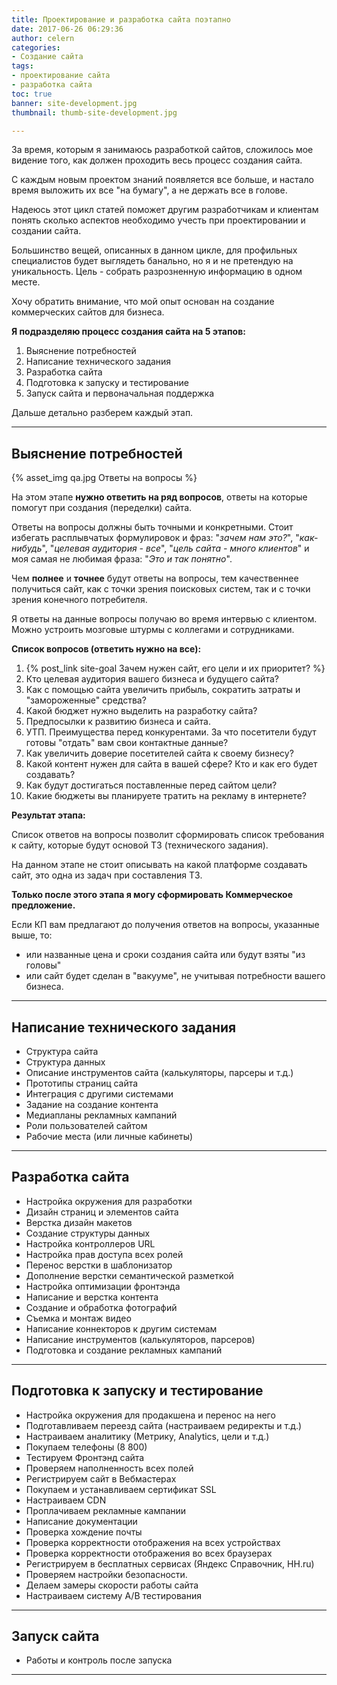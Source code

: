 ```yaml
---
title: Проектирование и разработка сайта поэтапно
date: 2017-06-26 06:29:36
author: celern
categories:
- Создание сайта
tags:
- проектирование сайта
- разработка сайта
toc: true
banner: site-development.jpg
thumbnail: thumb-site-development.jpg

---
```


За время, которым я занимаюсь разработкой сайтов, сложилось мое видение того, как должен проходить весь процесс создания сайта. 

С каждым новым проектом знаний появляется все больше, и настало время выложить их все  "на бумагу", а не держать все в голове.
<!-- more -->
Надеюсь этот цикл статей поможет другим разработчикам и клиентам понять сколько аспектов необходимо учесть при проектировании и создании сайта.

Большинство вещей, описанных в данном цикле, для профильных специалистов будет выглядеть банально, но я и не претендую на уникальность. Цель - собрать разрозненную информацию в одном месте.

Хочу обратить внимание, что мой опыт основан на создание коммерческих сайтов для бизнеса. 

**Я подразделяю процесс создания сайта на 5 этапов:**

1. Выяснение потребностей
2. Написание технического задания
3. Разработка сайта
4. Подготовка к запуску и тестирование
5. Запуск сайта и первоначальная поддержка

Дальше детально разберем каждый этап.


***
## Выяснение потребностей

{% asset_img qa.jpg Ответы на вопросы %}


На этом этапе **нужно ответить на ряд вопросов**, ответы на которые помогут при создания (переделки) сайта. 

Ответы на вопросы должны быть точными и конкретными. Стоит избегать расплывчатых формулировок и фраз: "*зачем нам это?*", "*как-нибудь*", "*целевая аудитория - все*", "*цель сайта - много клиентов*" и моя самая не любимая фраза: "*Это и так понятно*".

Чем **полнее** и **точнее** будут ответы на вопросы, тем качественнее получиться сайт, как с точки зрения поисковых систем, так и с точки зрения конечного потребителя.

Я ответы на данные вопросы получаю во время интервью с клиентом. Можно устроить мозговые штурмы с коллегами и сотрудниками. 



**Список вопросов (ответить нужно на все):**
1. {% post_link site-goal Зачем нужен сайт, его цели и их приоритет? %}
2. Кто целевая аудитория вашего бизнеса и будущего сайта?
3. Как с помощью сайта увеличить прибыль, сократить затраты и "замороженные" средства?
4. Какой бюджет нужно выделить на разработку сайта?
5. Предпосылки к развитию бизнеса и сайта.
6. УТП. Преимущества перед конкурентами. За что посетители будут готовы "отдать" вам свои контактные данные?
7. Как увеличить доверие посетителей сайта к своему бизнесу?
8. Какой контент нужен для сайта в вашей сфере? Кто и как его будет создавать? 
9. Как будут достигаться поставленные перед сайтом цели?
10. Какие бюджеты вы планируете тратить на рекламу в интернете?

**Результат этапа:**

Список ответов на вопросы позволит сформировать список требования к сайту, которые будут основой ТЗ (технического задания).

На данном этапе не стоит описывать на какой платформе создавать сайт, это одна из задач при составления ТЗ. 

**Только после этого этапа я могу сформировать Коммерческое предложение.**

Если КП вам предлагают до получения ответов на вопросы, указанные выше, то:
* или названные цена и сроки создания сайта или будут взяты "из головы"
* или сайт будет сделан в "вакууме", не учитывая потребности вашего бизнеса.

***
## Написание технического задания



* Структура сайта
* Структура данных
* Описание инструментов сайта (калькуляторы, парсеры и т.д.)
* Прототипы страниц сайта 
* Интеграция с другими системами
* Задание на создание контента
* Медиапланы рекламных кампаний
* Роли пользователей сайтом
* Рабочие места (или личные кабинеты)

***
## Разработка сайта

* Настройка окружения для разработки
* Дизайн страниц и элементов сайта
* Верстка дизайн макетов
* Создание структуры данных
* Настройка контроллеров URL
* Настройка прав доступа всех ролей
* Перенос верстки в шаблонизатор
* Дополнение верстки семантической разметкой
* Настройка оптимизации фронтэнда
* Написание и верстка контента
* Создание и обработка фотографий
* Съемка и монтаж видео
* Написание коннекторов к другим системам
* Написание инструментов (калькуляторов, парсеров)
* Подготовка и создание рекламных кампаний

***
## Подготовка к запуску и тестирование

* Настройка окружения для продакшена и перенос на него
* Подготавливаем переезд сайта (настраиваем редиректы и т.д.)
* Настраиваем аналитику (Метрику, Analytics, цели и т.д.)
* Покупаем телефоны (8 800)
* Тестируем Фронтэнд сайта
* Проверяем наполненность всех полей
* Регистрируем сайт в Вебмастерах
* Покупаем и устанавливаем сертификат SSL
* Настраиваем CDN
* Проплачиваем рекламные кампании
* Написание документации
* Проверка хождение почты
* Проверка корректности отображения на всех устройствах
* Проверка корректности отображения во всех браузерах
* Регистрируем в бесплатных сервисах (Яндекс Справочник, HH.ru)
* Проверяем настройки безопасности.
* Делаем замеры скорости работы сайта
* Настраиваем систему A/B тестирования

***
## Запуск сайта

* Работы и контроль после запуска
***
